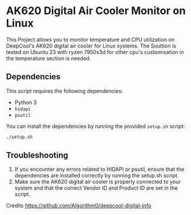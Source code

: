 # AK620 Digital Air Cooler Monitor on Linux

This Project allows you to monitor temperature and CPU utilization on DeepCool's AK620 digital air cooler for Linux systems. The Soultion is tested on Ubuntu 23 with ryzen 7950x3d for other cpu's customisation in the temperature section is needed.

## Dependencies

This script requires the following dependencies:
- Python 3
- `hidapi`
- `psutil`

You can install the dependencies by running the provided `setup.sh` script:
```bash
./setup.sh
```

## Troubleshooting

1) If you encounter any errors related to HIDAPI or psutil, ensure that the dependencies are installed correctly by running the setup.sh script.
2) Make sure the AK620 digital air cooler is properly connected to your system and that the correct Vendor ID and Product ID are set in the script.

Credits
https://github.com/Algorithm0/deepcool-digital-info